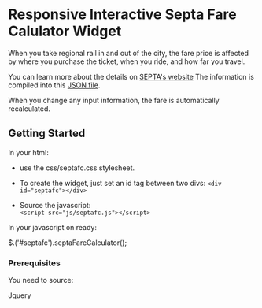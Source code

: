 # Responsive Interactive Septa Fare Calulator Widget

When you take regional rail in and out of the city, the fare price
is affected by where you purchase the ticket, when you ride, and how
far you travel. 

You can learn more about the details on 
[SEPTA's website](http://www.septa.org/fares/ticket/index.html)
The information is compiled into this [JSON file](fares.json). 

When you change any input information, the fare is automatically recalculated.

## Getting Started
In your html:

- use the css/septafc.css stylesheet. 
  
- To create the widget, just set an id tag between two divs:
  `<div id="septafc"></div>`
    
- Source the javascript:  
  `<script src="js/septafc.js"></script>`     

    
In your javascript on ready: 

$.('#septafc').septaFareCalculator();


### Prerequisites
You need to source:

Jquery

```


